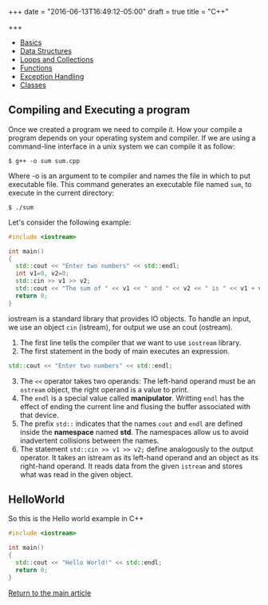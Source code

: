 +++
date = "2016-06-13T16:49:12-05:00"
draft = true
title = "C++"

+++

* [Basics](/techtalk/c++_types)
* [Data Structures](/techtalk/c++_struct)
* [Loops and Collections](/techtalk/c++_loops)
* [Functions](/techtalk/c++_functions)
* [Exception Handling](/techtalk/c++_exception)
* [Classes](/techtalk/c++_classes)

## Compiling and Executing a program

Once we created a program we need to compile it. How your compile a program depends on your operating system and compiler. If we are using a command-line interface in a unix system we can compile it as follow:

```
$ g++ -o sum sum.cpp
```

Where -o is an argument to te compiler and names the file in which to put executable file. This command generates an executable file named `sum`, to execute in the current directory:

```
$ ./sum
```

Let's consider the following example:

```c++
#include <iostream>

int main()
{
  std::cout << "Enter two numbers" << std::endl;
  int v1=0, v2=0;
  std::cin >> v1 >> v2;
  std::cout << "The sum of " << v1 << " and " << v2 << " is " << v1 + v2 << std::endl;
  return 0;
}
```

iostream is a standard library that provides IO objects. To handle an input, we use an object `cin` (istream), for output we use an cout (ostream).

1. The first line tells the compiler that we want to use `iostream` library.
2. The first statement in the body of main executes an expression.

```c++
std::cout << "Enter two numbers" << std::endl;
```

3. The `<<` operator takes two operands: The left-hand operand must be an `ostream` object, the right operand is a value to print.
4. The `endl` is a special value called **manipulator**. Writting `endl` has the effect of ending the current line and flusing the buffer associated with that device.
5. The prefix `std::` indicates that the names `cout` and `endl` are defined inside the **namespace** named **std**. The namespaces allow us to avoid inadvertent collisions between the names.
6. The statement `std::cin >> v1 >> v2;` define analogously to the output operator. It takes an istream as its left-hand operand and an object as its right-hand operand. It reads data from the given `istream` and stores what was read in the given object.

## HelloWorld

So this is the Hello world example in C++

```c++
#include <iostream>

int main()
{
  std::cout << "Hello World!" << std::endl;
  return 0;
}
```

[Return to the main article](/techtalk/techtalks)

